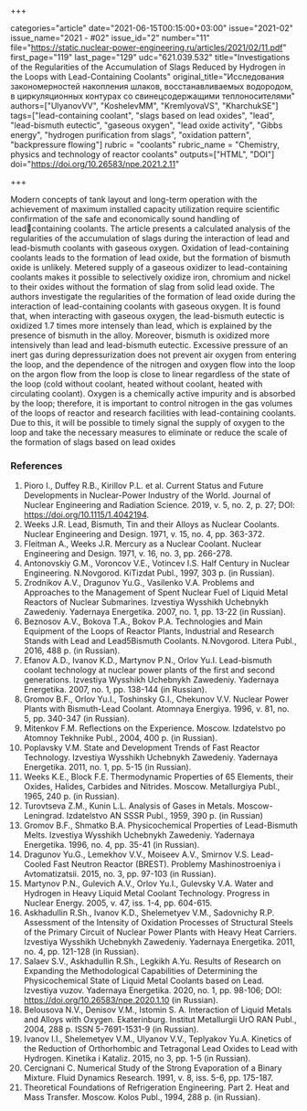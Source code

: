 +++

categories="article"
date="2021-06-15T00:15:00+03:00"
issue="2021-02"
issue_name="2021 - #02"
issue_id="2"
number="11"
file="https://static.nuclear-power-engineering.ru/articles/2021/02/11.pdf"
first_page="119"
last_page="129"
udc="621.039.532"
title="Investigations of the Regularities of the Accumulation of Slags Reduced by Hydrogen in the Loops with Lead-Containing Coolants"
original_title="Исследования закономерностей накопления шлаков, восстанавливаемых водородом, в циркуляционных контурах со свинецсодержащими теплоносителями"
authors=["UlyanovVV", "KoshelevMM", "KremlyovaVS", "KharchukSE"]
tags=["lead-containing coolant", "slags based on lead oxides", "lead", "lead-bismuth eutectic", "gaseous oxygen", "lead oxide activity", "Gibbs energy", "hydrogen purification from slags", "oxidation pattern", "backpressure flowing"]
rubric = "coolants"
rubric_name = "Chemistry, physics and technology of reactor coolants"
outputs=["HTML", "DOI"]
doi="https://doi.org/10.26583/npe.2021.2.11"

+++

Modern concepts of tank layout and long-term operation with the achievement of maximum installed capacity utilization require scientific confirmation of the safe and economically sound handling of leadcontaining coolants. The article presents a calculated analysis of the regularities of the accumulation of slags during the interaction of lead and lead-bismuth coolants with gaseous oxygen. Oxidation of lead-containing coolants leads to the formation of lead oxide, but the formation of bismuth oxide is unlikely. Metered supply of a gaseous oxidizer to lead-containing coolants makes it possible to selectively oxidize iron, chromium and nickel to their oxides without the formation of slag from solid lead oxide. The authors investigate the regularities of the formation of lead oxide during the interaction of lead-containing coolants with gaseous oxygen. It is found that, when interacting with gaseous oxygen, the lead-bismuth eutectic is oxidized 1.7 times more intensely than lead, which is explained by the presence of bismuth in the alloy. Moreover, bismuth is oxidized more intensively than lead and lead-bismuth eutectic. Excessive pressure of an inert gas during depressurization does not prevent air oxygen from entering the loop, and the dependence of the nitrogen and oxygen flow into the loop on the argon flow from the loop is close to linear regardless of the state of the loop (cold without coolant, heated without coolant, heated with circulating coolant). Oxygen is a chemically active impurity and is absorbed by the loop; therefore, it is important to control nitrogen in the gas volumes of the loops of reactor and research facilities with lead-containing coolants. Due to this, it will be possible to timely signal the supply of oxygen to the loop and take the necessary measures to eliminate or reduce the scale of the formation of slags based on lead oxides

### References

1. Pioro I., Duffey R.B., Kirillov P.L. et al. Current Status and Future Developments in Nuclear-Power Industry of the World. Journal of Nuclear Engineering and Radiation Science. 2019, v. 5, no. 2, p. 27; DOI: https://doi.org/10.1115/1.4042194.
2. Weeks J.R. Lead, Bismuth, Tin and their Alloys as Nuclear Coolants. Nuclear Engineering and Design. 1971, v. 15, no. 4, pp. 363-372.
3. Fleitman A., Weeks J.R. Mercury as a Nuclear Coolant. Nuclear Engineering and Design. 1971, v. 16, no. 3, pp. 266-278.
4. Antonovskiy G.M., Voroncov V.E., Votincev I.S. Half Century in Nuclear Engineering. N.Novgorod. KiTizdat Publ., 1997, 303 p. (in Russian).
5. Zrodnikov A.V., Dragunov Yu.G., Vasilenko V.A. Problems and Approaches to the Management of Spent Nuclear Fuel of Liquid Metal Reactors of Nuclear Submarines. Izvestiya Wysshikh Uchebnykh Zawedeniy. Yadernaya Energetika. 2007, no. 1, pp. 13-22 (in Russian).
6. Beznosov A.V., Bokova T.A., Bokov P.A. Technologies and Main Equipment of the Loops of Reactor Plants, Industrial and Research Stands with Lead and Lead5Bismuth Coolants. N.Novgorod. Litera Publ., 2016, 488 p. (in Russian).
7. Efanov A.D., Ivanov K.D., Martynov P.N., Orlov Yu.I. Lead-bismuth coolant technology at nuclear power plants of the first and second generations. Izvestiya Wysshikh Uchebnykh Zawedeniy. Yadernaya Energetika. 2007, no. 1, pp. 138-144 (in Russian).
8. Gromov B.F., Orlov Yu.I., Toshinsky G.I., Chekunov V.V. Nuclear Power Plants with Bismuth-Lead Coolant. Atomnaya Energiya. 1996, v. 81, no. 5, pp. 340-347 (in Russian).
9. Mitenkov F.M. Reflections on the Experience. Moscow. Izdatelstvo po Atomnoy Tekhnike Publ., 2004, 400 p. (in Russian).
10. Poplavsky V.M. State and Development Trends of Fast Reactor Technology. Izvestiya Wysshikh Uchebnykh Zawedeniy. Yadernaya Energetika. 2011, no. 1, pp. 5-15 (in Russian).
11. Weeks K.E., Block F.E. Thermodynamic Properties of 65 Elements, their Oxides, Halides, Carbides and Nitrides. Moscow. Metallurgiya Publ., 1965, 240 p. (in Russian).
12. Turovtseva Z.M., Kunin L.L. Analysis of Gases in Metals. Moscow-Leningrad. Izdatelstvo AN SSSR Publ., 1959, 390 p. (in Russian)
13. Gromov B.F., Shmatko B.A. Physicochemical Properties of Lead-Bismuth Melts. Izvestiya Wysshikh Uchebnykh Zawedeniy. Yadernaya Energetika. 1996, no. 4, pp. 35-41 (in Russian).
14. Dragunov Yu.G., Lemekhov V.V., Moiseev A.V., Smirnov V.S. Lead-Cooled Fast Neutron Reactor (BREST). Problemy Mashinostroeniya i Avtomatizatsii. 2015, no. 3, pp. 97-103 (in Russian).
15. Martynov P.N., Gulevich A.V., Orlov Yu.I., Gulevsky V.A. Water and Hydrogen in Heavy Liquid Metal Coolant Technology. Progress in Nuclear Energy. 2005, v. 47, iss. 1-4, pp. 604-615.
16. Askhadullin R.Sh., Ivanov K.D., Shelemetyev V.M., Sadovnichy R.P. Assessment of the Intensity of Oxidation Processes of Structural Steels of the Primary Circuit of Nuclear Power Plants with Heavy Heat Carriers. Izvestiya Wysshikh Uchebnykh Zawedeniy. Yadernaya Energetika. 2011, no. 4, pp. 121-128 (in Russian).
17. Salaev S.V., Askhadullin R.Sh., Legkikh A.Yu. Results of Research on Expanding the Methodological Capabilities of Determining the Physicochemical State of Liquid Metal Coolants based on Lead. Izvestiya vuzov. Yadernaya Energetika. 2020, no. 1, pp. 98-106; DOI: https://doi.org/10.26583/npe.2020.1.10 (in Russian).
18. Belousova N.V., Denisov V.M., Istomin S. A. Interaction of Liquid Metals and Alloys with Oxygen. Ekaterinburg. Institut Metallurgii UrO RAN Publ., 2004, 288 p. ISSN 5-7691-1531-9 (in Russian).
19. Ivanov I.I., Shelemetyev V.M., Ulyanov V.V., Teplyakov Yu.A. Kinetics of the Reduction of Orthorhombic and Tetragonal Lead Oxides to Lead with Hydrogen. Kinetika i Kataliz. 2015, no 3, pp. 1-5 (in Russian).
20. Cercignani C. Numerical Study of the Strong Evaporation of a Binary Mixture. Fluid Dynamics Research. 1991, v. 8, iss. 5-6, pp. 175-187.
21. Theoretical Foundations of Refrigeration Engineering. Part 2. Heat and Mass Transfer. Moscow. Kolos Publ., 1994, 288 p. (in Russian).